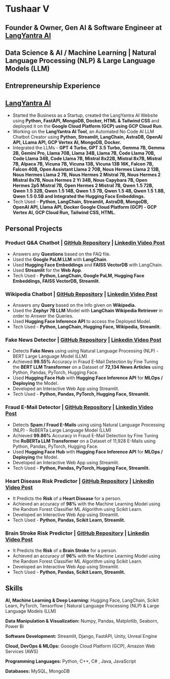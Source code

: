 # Tushaar V
## Founder & Owner, Gen AI & Software Engineer at [LangYantra AI](https://langyantra.com)
## Data Science & AI / Machine Learning | Natural Language Processing (NLP) & Large Language Models (LLM)

## Entrepreneurship Experience
##  [LangYantra AI](https://langyantra.com)
* Started the Business as a Startup, created the LangYantra AI Website using **Python, FastAPI, MongoDB, Docker, HTML & Tailwind CSS** and deployed it on the **Google Cloud Platform (GCP) using GCP Cloud Run**.
* Working on the **LangYantra AI Tool**, an Automated No Code AI LLM Chatbot Creator using **Python, Streamlit, LangChain, AstraDB, OpenAI API, LLama API, GCP Vertex AI, MongoDB, Docker.**
* Integrated the LLMs - **GPT 4 Turbo, GPT 3.5 Turbo, Gemma 7B, Gemma 2B,  Gemini Pro, Llama 70B, Llama 34B, Llama 7B, Code Llama 70B, Code Llama 34B, Code Llama 7B, Mistral 8x22B, Mistral 8x7B, Mistral 7B, Alpaca 7B, Vicuna 7B, Vicuna 13B, Vicuna 13B 16K, Falcon 7B, Falcon 40B, Open Assistant Llama 2 70B, Nous Hermes Llama 2 13B,  Nous Hermes Llama 2 7B,  Nous Hermes 2 Mistral 7B,  Nous Hermes 2 Mistral 8x7B,  Nous Hermes 2 Yi 34B, Nous Capybara 7B, Open Hermes 2p5 Mistral 7B, Open Hermes 2 Mistral 7B, Qwen 1.5 72B, Qwen 1.5 32B, Qwen 1.5 14B, Qwen 1.5 7B, Qwen 1.5 4B, Qwen 1.5 1.8B, Qwen 1.5 0.5B and Integrated the Hugging Face Embeddings.**
* Tech Used - **Python, LangChain, Streamlit, AstraDB, MongoDB, OpenAI API, Llama API, Docker Google Cloud Platform (GCP) - GCP Vertex AI, GCP Cloud Run, Tailwind CSS, HTML.**

## Personal Projects
### Product Q&A Chatbot | [GitHub Repository](https://github.com/Tush9905/Product_QnA_Chatbot) | [Linkedin Video Post](https://www.linkedin.com/feed/update/urn:li:activity:7142153876878635008/)
* Answers any **Questions** based on the FAQ file.
* Used the **Google PaLM LLM** with **LangChain**.
* Used **Hugging Face Embeddings** and **FAISS VectorDB** with LangChain.
* Used **Streamlit** for the **Web App**.
* Tech Used - **Python, LangChain, Google PaLM, Hugging Face Embeddings, FAISS VectorDB, Streamlit**.

### Wikipedia Chatbot | [GitHub Repository](https://github.com/Tush9905/Wikipedia_Chatbot) | [Linkedin Video Post](https://www.linkedin.com/feed/update/urn:li:activity:7141393615297069056/)
* Answers any **Query** based on the Info given on **Wikipedia.**
* Used the **Zephyr 7B LLM** Model with **LangChain Wikipedia Retriever** in order to Answer the Queries.
* Used **Hugging Face Inference API** to access the Deployed Model.
* Tech Used - **Python, LangChain, Hugging Face, Wikipedia, Streamlit.**

### Fake News Detector | [GitHub Repository](https://github.com/Tush9905/Fake_News_Detector) | [Linkedin Video Post](https://www.linkedin.com/feed/update/urn:li:activity:7133379793978327040/)
* Detects **Fake News** using using Natural Language Processing (NLP) - BERT Large Language Model (LLM)
* Achieved **99.55%** Accuracy in Fraud E-Mail Detection by Fine Tuning the **BERT LLM Transformer** on a Dataset of **72,134 News Articles** using Python, Pandas, PyTorch, Hugging Face.
* Used **Hugging Face Hub** with **Hugging Face Inference API** for **MLOps / Deploying** the Model.
* Developed an Interactive Web App using Streamlit.
* Tech Used - **Python, Pandas, PyTorch, Hugging Face, Streamlit.**

### Fraud E-Mail Detector | [GitHub Repository](https://github.com/Tush9905/Fraud_EMail_Detector) | [Linkedin Video Post](https://www.linkedin.com/feed/update/urn:li:activity:7130884773358534657/)
* Detects **Spam / Fraud E-Mails** using using Natural Language Processing (NLP) - RoBERTa Large Language Model (LLM)
* Achieved **99.86%** Accuracy in Fraud E-Mail Detection by Fine Tuning the **RoBERTa LLM Transformer** on a Dataset of 11,928 E-Mails using Python, Pandas, PyTorch, Hugging Face.
* Used **Hugging Face Hub** with **Hugging Face Inference API** for **MLOps / Deploying** the Model.
* Developed an Interactive Web App using Streamlit.
* Tech Used - **Python, Pandas, PyTorch, Hugging Face, Streamlit.**

### Heart Disease Risk Predictor | [GitHub Repository](https://github.com/Tush9905/Heart_Disease_Risk_Predictor) | [Linkedin Video Post](https://www.linkedin.com/feed/update/urn:li:activity:7103665232367022080/)
* It Predicts the **Risk** of a **Heart Disease** for a person.
* Achieved an accuracy of **98%** with the Machine Learning Model using the Random Forest Classifier ML Algorithm using Scikit Learn.
* Developed an Interactive Web App using Streamlit.
* Tech Used - **Python, Pandas, Scikit Learn, Streamlit.**

### Brain Stroke Risk Predictor | [GitHub Repository](https://github.com/Tush9905/Brain_Stroke_Risk_Predictor) | [Linkedin Video Post](https://www.linkedin.com/feed/update/urn:li:activity:7103772124263174145/)
* It Predicts the **Risk** of a **Brain Stroke** for a person.
* Achieved an accuracy of **96%** with the Machine Learning Model using the Random Forest Classifier ML Algorithm using Scikit Learn.
* Developed an Interactive Web App using Streamlit.
* Tech Used - **Python, Pandas, Scikit Learn, Streamlit.**

## Skills

**AI, Machine Learning & Deep Learning:**
Hugging Face, LangChain, Scikit Learn, PyTorch, Tensorflow | Natural Language Processing (NLP) & Large Language Models (LLM)

**Data Manipulation & Visualization:**
Numpy, Pandas, Matplotlib, Seaborn, Power Bi

**Software Development:**
Streamlit, Django, FastAPI, Unity, Unreal Engine

**Cloud, DevOps & MLOps:**
Gooogle Cloud Platform (GCP), Amazon Web Services (AWS)

**Programming Languages:**
Python, C++, C# , Java, JavaScript

**Databases:**
MySQL, MongoDB

<!--
**Tush9905/Tush9905** is a ✨ _special_ ✨ repository because its `README.md` (this file) appears on your GitHub profile.

Here are some ideas to get you started:

- 🔭 I’m currently working on ...
- 🌱 I’m currently learning ...
- 👯 I’m looking to collaborate on ...
- 🤔 I’m looking for help with ...
- 💬 Ask me about ...
- 📫 How to reach me: ...
- 😄 Pronouns: ...
- ⚡ Fun fact: ...
-->
